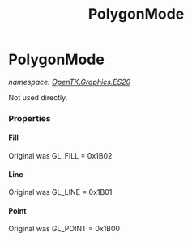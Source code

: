 ﻿---
title: PolygonMode
---

# PolygonMode
_namespace: [OpenTK.Graphics.ES20](N-OpenTK.Graphics.ES20.html)_

Not used directly.



### Properties

#### Fill
Original was GL_FILL = 0x1B02
#### Line
Original was GL_LINE = 0x1B01
#### Point
Original was GL_POINT = 0x1B00


